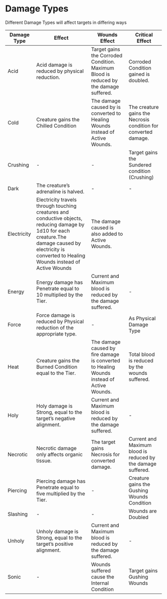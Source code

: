 # Damage Types

Different Damage Types will affect targets in differing ways
  

|Damage Type|Effect|Wounds Effect|Critical Effect|
|---|---|---|---|
|Acid|Acid damage is reduced by physical reduction.|Target gains the Corroded Condition. Maximum Blood is reduced by the damage suffered.|Corroded Condition gained is doubled. |
|Cold|Creature gains the Chilled Condition|The damage caused by is converted to Healing Wounds instead of Active Wounds.|The creature gains the Necrosis condition for converted damage.|
|Crushing|-|-|Target gains the Sundered condition (Crushing)|
|Dark|The creature’s adrenaline is halved.|-|-|
|Electricity|Electricity travels through touching creatures and conductive objects, reducing damage by 1d10 for each creature.The damage caused by electricity is converted to Healing Wounds instead of Active Wounds|The damage caused is also added to Active Wounds.|
|Energy|Energy damage has Penetrate equal to 10 multiplied by the Tier.|Current and Maximum blood is reduced by the damage suffered.|-|
|Force|Force damage is reduced by Physical reduction of the appropriate type.|-|As Physical Damage Type|
|Heat|Creature gains the Burned Condition equal to the Tier.|The damage caused by fire damage is converted to Healing Wounds instead of Active Wounds. |Total blood is reduced by the wounds suffered. |
|Holy|Holy damage is Strong, equal to the target’s negative alignment.|Current and Maximum blood is reduced by the damage suffered.|-|
|Necrotic|Necrotic damage only affects organic tissue.|The target gains Necrosis for converted damage.|Current and Maximum blood is reduced by the damage suffered.|The target gains 1 Shock.|
|Piercing|Piercing damage has Penetrate equal to five multiplied by the Tier.|-|Creature gains the Gushing Wounds Condition|
|Slashing|-|-|Wounds are Doubled|
|Unholy|Unholy damage is Strong, equal to the target’s positive alignment.|Current and Maximum blood is reduced by the damage suffered.|-|
|Sonic|-|Wounds suffered cause the Internal Condition|Target gains Gushing Wounds|

